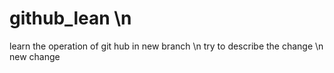 # github_lean \n
learn the operation of git hub in new branch \n
try to describe the change \n
new change
